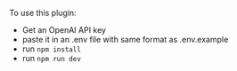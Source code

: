 To use this plugin:

-   Get an OpenAI API key
-   paste it in an .env file with same format as .env.example
-   run `npm install`
-   run `npm run dev`
